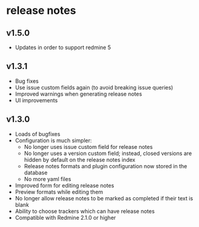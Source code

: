 release notes
=============

v1.5.0
------

* Updates in order to support redmine 5

v1.3.1
------

* Bug fixes
* Use issue custom fields again (to avoid breaking issue queries)
* Improved warnings when generating release notes
* UI improvements

v1.3.0
------

* Loads of bugfixes
* Configuration is much simpler:
    * No longer uses issue custom field for release notes
    * No longer uses a version custom field; instead, closed versions are hidden by
      default on the release notes index
    * Release notes formats and plugin configuration now stored in the database
    * No more yaml files
* Improved form for editing release notes
* Preview formats while editing them
* No longer allow release notes to be marked as completed if their text is blank
* Ability to choose trackers which can have release notes
* Compatible with Redmine 2.1.0 or higher
